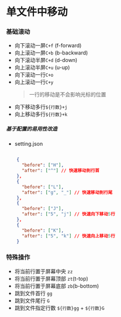 <!--
 * @Author: hy
 * @Date: 2022-06-08 23:16:09
 * @LastEditors: hy
 * @Description:
 * @LastEditTime: 2022-06-13 23:18:20
 * @FilePath: /til/vim/vim_in_file_operation.md
 * Copyright 2022 hy, All Rights Reserved.
 * 仅供学习使用~
-->

# 单文件中移动

### 基础滚动

- 向下滚动一屏`C+f` (f-forward)
- 向上滚动一屏`C+b` (b-backward)
- 向下滚动半屏`C+d` (d-down)
- 向上滚动半屏`C+u` (u-up)
- 向下滚动一行`C+o`
- 向上滚动一行`C+y`
  > 一行的移动是不会影响光标的位置
- 向下移动多行`${行数}+j`
- 向上移动多行`${行数}+k`

##### 基于配置的易用性改造

- setting.json

```json

    {
      "before": ["H"],
      "after": ["^"] // 快速移动到行首
    },
    {
      "before": ["L"],
      "after": ["g", "_"] // 快速移动到行尾
    },
    {
      "before": ["J"],
      "after": ["5", "j"] // 快速向下移动5行
    },
    {
      "before": ["K"],
      "after": ["5", "k"] // 快速向上移动5行
    }

```

### 特殊操作

- 将当前行置于屏幕中央 `zz`
- 将当前行置于屏幕顶部 `zt`(t-top)
- 将当前行置于屏幕底部 `zb`(b-bottom)
- 跳到文件首行 `gg`
- 跳到文件尾行 `G`
- 跳到文件指定行数 `${行数}gg` + `${行数}G`
